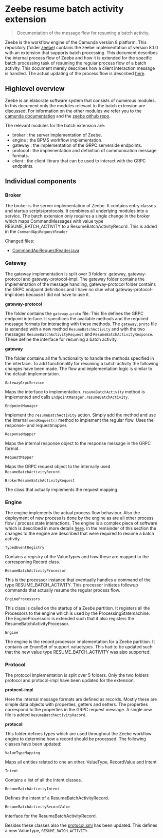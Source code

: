 # Zeebe resume batch activity extension

> Documentation of the message flow for resuming a batch activity.

Zeebe is the workflow engine of the Camunda version 8 platform. This repository
(folder [zeebe](../zeebe)) contains the zeebe implementation of version 8.1.0
with an extension that supports batch processing. This document describes the
internal process flow of Zeebe and how it is extended for the specific batch
processing task of resuming the regular process flow of a batch activity. This
document merely describes how a client interaction message is handled. The
actual updating of the process flow is described
[here](./zeebeResumeBatchActivityProcessFlow.md).

## Highlevel overview

Zeebe is an elaborate software system that consists of numerous modules. In this
document only the modules relevant to the batch extension are discussed. For
information on the other modules we refer you to the
[camunda documentation](https://docs.camunda.io/)
and the [zeebe github repo](https://github.com/camunda/zeebe).

The relevant modules for the batch extension are:
- broker : the server implementation of Zeebe.
- engine : the BPMS workflow implementation.
- gateway : the implementation of the GRPC serverside endpoints.
- protocol : the implementation and definition of communication message formats.
- client : the client library that can be used to interact with the GRPC
endpoints.

## Individual components

### Broker

The broker is the server implementation of Zeebe. It contains entry classes and
startup scripts/protocols. It combines all underlying modules into a service.
The batch extension only requires a single change in the broker which maps
CommandMessages with value type RESUME_BATCH_ACTIVITY to a
ResumeBatchActivityRecord. This is added in the `CommandApiRequestReader`

Changed files:
- [CommandApiRequestReader.java](https://github.com/SytseOegema/camunda-batching/commit/a250f2ccdca5ea3540fd46302adc0bfd0cb72b53#diff-e4a1127d09b06b9c48c96b07dbc647bee1c3d47eafe6472668fb73e42a83fdb6R47)

### Gateway

The gateway implementation is split over 3 folders: gateway, gateway-protocol
and gateway-protocol-impl. The gateway folder contains the implementation of
the message handling, gateway-protocol folder contains the GRPC endpoint
definitions and I have no clue what gateway-protocol-impl does because I did not
have to use it.

**gateway-protocol**

The folder contains the `gateway.proto` file. This file defines the GRPC
endpoint interface. It specifices the available methods and the required message
formats for interacting with these methods. The `gateway.proto` file is extended
with a new method `ResumeBatchActivity` and with the two messages
`ResumeBatchActivityRequest` and `ResumeBatchActivityResponse`. These define the
interface for resuming a batch activity.

**gateway**

The folder contains all the functionality to handle the methods specified in the
interface. To add functionality for resuming a batch activity the following
changes have been made. The flow and implementation logic is similar to the
default implementation.

`GatewayGrpcService`

Maps the interface to implementation. `resumeBatchActivity` method is
implemented and calls `EndpointManager.resumeBatchActivity`.

`EndpointManager`

Implement the `resumeBatchActivity` action. Simply add the method and use the
internal `sendRequest()` method to implement the regular flow. Uses the
response- and requestmapper.

`ResponseMapper`

Maps the internal response object to the response message in the GRPC format.

`RequestMapper`

Maps the GRPC request object to the internally used `ResumeBatchActivityRecord`.

`BrokerResumeBatchActivityRequest`

The class that actually implements the request mapping.


### Engine

The engine implements the actual process flow behaviour. Also the deployment of
new process is done by the engine as are all other process flow / process state
interactions. The engine is a complex piece of software which is described in
more details [here](./zeebeEngineArchitecture). In the remainder of this section
the changes to the engine are described that were required to resume a batch
activity.

`TypedEventRegistry`

Contains a registry of the ValueTypes and how these are mapped to the
corresponing Record class.

`ResumeBatchActivityProcessor`

This is the processor instance that eventually handles a command of the type
RESUME_BATCH_ACTIVITY. This processor initiates followup commands that actually
resume the regular process flow.

`EngineProcessors`

This class is called on the startup of a Zeebe partition. It registers all the
Processors to the engine which is used by the ProcessingStatemachine. The
EngineProcessors is extended such that it also registers the
ResumeBatchActivityProcessor.

`Engine`

The engine is the record processor implementation for a Zeebe partition. It
contains an EnumSet of support valuetypes. This had to be updated such that the
new value type  RESUME_BATCH_ACTIVITY was also supported.



### Protocol

The protocol implementation is split over 5 folders. Only the two folders
protocol and protocol-impl have been updated for the extension.

**protocol-impl**

Here the internal message formats are defined as records. Mostly these are
simple data objects with properties, getters and setters. The properties
correspond to the properties in the GRPC request message. A single new file is
added `ResumeBatchActivityRecord`.

**protocol**

This folder defines types which are used throughout the Zeebe workflow engine to
determine how a record should be processed. The following classes have been
updated:

`ValueTypeMapping`

Maps all entities related to one an other. ValueType, RecordValue and Intent

`Intent`

Contains a list of all the Intent classes.

`ResumeBatchActivityIntent`

Defines the intent of a ResumeBatchActivityRecord.

`ResumeBatchActivityRecordValue`

interface for the ResumeBatchActivityRecord.



Besides these classes also the
[protocol.xml](https://github.com/SytseOegema/camunda-batching/blob/main/zeebe/protocol/src/main/resources/protocol.xml)
has been updated. This defines a new ValueType, `RESUME_BATCH_ACTIVITY`.
